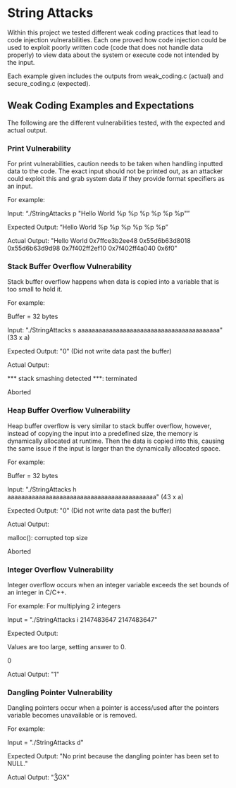 # String Attacks


Within this project we tested different weak coding practices that lead to code injection vulnerabilities. Each one proved how code injection could be used to exploit poorly written code (code that does not handle data properly) to view data about the system or execute code not intended by the input. 

Each example given includes the outputs from weak_coding.c (actual) and secure_coding.c (expected). 

## Weak Coding Examples and Expectations
The following are the different vulnerabilities tested, with the expected and actual output. 


### Print Vulnerability
For print vulnerabilities, caution needs to be taken when handling inputted data to the code. The exact input should not be printed out, as an attacker could exploit this and grab system data if they provide format specifiers as an input. 

For example: 

Input: “./StringAttacks p "Hello World %p %p %p %p %p %p"”

Expected Output: “Hello World %p %p %p %p %p %p”

Actual Output: "Hello World 0x7ffce3b2ee48 0x55d6b63d8018 0x55d6b63d9d98 0x7f402ff2ef10 0x7f402ff4a040 0x6f0"


### Stack Buffer Overflow Vulnerability
Stack buffer overflow happens when data is copied into a variable that is too small to hold it. 

For example:

Buffer = 32 bytes

Input: "./StringAttacks s aaaaaaaaaaaaaaaaaaaaaaaaaaaaaaaaaaaaaaaaa" (33 x a)

Expected Output: "0" (Did not write data past the buffer)

Actual Output: 

*** stack smashing detected ***: terminated

Aborted



### Heap Buffer Overflow Vulnerability
Heap buffer overflow is very similar to stack buffer overflow, however, instead of copying the input into a predefined size, the memory is dynamically allocated at runtime. Then the data is copied into this, causing the same issue if the input is larger than the dynamically allocated space.

For example: 

Buffer = 32 bytes

Input: "./StringAttacks h aaaaaaaaaaaaaaaaaaaaaaaaaaaaaaaaaaaaaaaaaaa" (43 x a)

Expected Output: "0" (Did not write data past the buffer)

Actual Output: 

malloc(): corrupted top size

Aborted


### Integer Overflow Vulnerability
Integer overflow occurs when an integer variable exceeds the set bounds of an integer in C/C++. 

For example: For multiplying 2 integers

Input = "./StringAttacks i 2147483647 2147483647"

Expected Output: 

Values are too large, setting answer to 0.

0

Actual Output: "1"


### Dangling Pointer Vulnerability
Dangling pointers occur when a pointer is access/used after the pointers variable becomes unavailable or is removed. 

For example:

Input = "./StringAttacks d"

Expected Output: "No print because the dangling pointer has been set to NULL."

Actual Output: "ǮGX"
